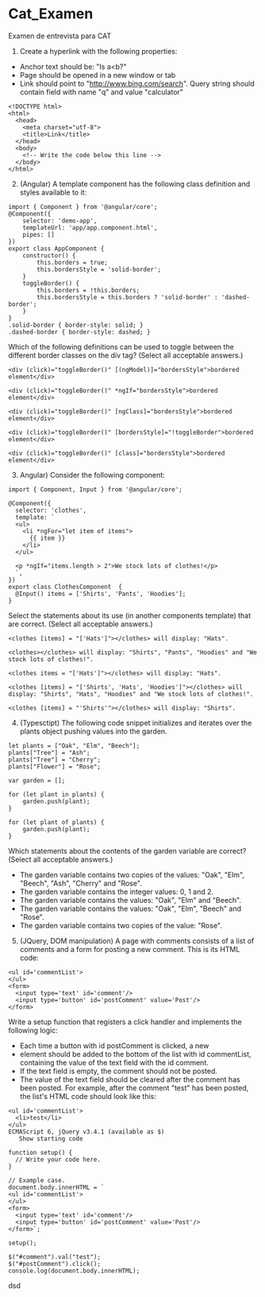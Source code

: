 # Cat_Examen
Examen de entrevista para CAT

1. Create a hyperlink with the following properties:
- Anchor text should be: "Is a<b?"
- Page should be opened in a new window or tab
- Link should point to "http://www.bing.com/search". Query string should contain field with name "q" and value "calculator"

```
<!DOCTYPE html>
<html>
  <head>
    <meta charset="utf-8">
    <title>Link</title>
  </head>
  <body>
    <!-- Write the code below this line -->
  </body>
</html>
```  
2. (Angular) A template component has the following class definition and styles available to it:
```
import { Component } from '@angular/core';
@Component({
    selector: 'demo-app',
    templateUrl: 'app/app.component.html',
    pipes: []
})
export class AppComponent {
    constructor() {
        this.borders = true;
        this.bordersStyle = 'solid-border';
    }
    toggleBorder() {
        this.borders = !this.borders;
        this.bordersStyle = this.borders ? 'solid-border' : 'dashed-border';
    }
}
.solid-border { border-style: solid; }
.dashed-border { border-style: dashed; }
```

Which of the following definitions can be used to toggle between the different border classes on the div tag?
(Select all acceptable answers.)
 
 ```
<div (click)="toggleBorder()" [(ngModel)]="bordersStyle">bordered element</div>
 
<div (click)="toggleBorder()" *ngIf="bordersStyle">bordered element</div>
 
<div (click)="toggleBorder()" [ngClass]="bordersStyle">bordered element</div>
 
<div (click)="toggleBorder()" [bordersStyle]="!toggleBorder">bordered element</div>
 
<div (click)="toggleBorder()" [class]="bordersStyle">bordered element</div>
```

3. Angular) Consider the following component:

```
import { Component, Input } from '@angular/core';

@Component({
  selector: 'clothes',
  template: `
  <ul>
    <li *ngFor="let item of items">
      {{ item }}
    </li>
  </ul>
  
  <p *ngIf="items.length > 2">We stock lots of clothes!</p>
  `,
})
export class ClothesComponent  {
  @Input() items = ['Shirts', 'Pants', 'Hoodies'];
}
```

Select the statements about its use (in another components template) that are correct.
(Select all acceptable answers.)
 
 ```
<clothes [items] = "['Hats']"></clothes> will display: "Hats".
 
<clothes></clothes> will display: "Shirts", "Pants", "Hoodies" and "We stock lots of clothes!".
 
<clothes items = "['Hats']"></clothes> will display: "Hats".
 
<clothes [items] = "['Shirts', 'Hats', 'Hoodies']"></clothes> will display: "Shirts", "Hats", "Hoodies" and "We stock lots of clothes!".
 
<clothes [items] = "'Shirts'"></clothes> will display: "Shirts".
```

4.	(Typesctipt) The following code snippet initializes and iterates over the plants object pushing values into the garden.

```
let plants = ["Oak", "Elm", "Beech"];
plants["Tree"] = "Ash";
plants["Tree"] = "Cherry";
plants["Flower"] = "Rose";

var garden = [];

for (let plant in plants) {
    garden.push(plant);
}

for (let plant of plants) {
    garden.push(plant);
}
```

Which statements about the contents of the garden variable are correct?
(Select all acceptable answers.)

- The garden variable contains two copies of the values: "Oak", "Elm", "Beech", "Ash", "Cherry" and "Rose".
- The garden variable contains the integer values: 0, 1 and 2.
- The garden variable contains the values: "Oak", "Elm" and "Beech".
- The garden variable contains the values: "Oak", "Elm", "Beech" and "Rose".
- The garden variable contains two copies of the value: "Rose".

5.	(JQuery, DOM manipulation) A page with comments consists of a list of comments and a form for posting a new comment. This is its HTML code:

```
<ul id='commentList'>
</ul>
<form>
  <input type='text' id='comment'/>
  <input type='button' id='postComment' value='Post'/>
</form>
```

Write a setup function that registers a click handler and implements the following logic:

- Each time a button with id postComment is clicked, a new <li> element should be added to the bottom of the list with id commentList, containing the value of the text field with the id comment.
- If the text field is empty, the comment should not be posted.
- The value of the text field should be cleared after the comment has been posted.
For example, after the comment "test" has been posted, the list's HTML code should look like this:

```
<ul id='commentList'>
  <li>test</li>
</ul>
ECMAScript 6, jQuery v3.4.1 (available as $)   
   Show starting code
 
function setup() {
  // Write your code here.
}

// Example case. 
document.body.innerHTML = `
<ul id='commentList'>
</ul>
<form>
  <input type='text' id='comment'/>
  <input type='button' id='postComment' value='Post'/>
</form>`;

setup();

$("#comment").val("test");
$("#postComment").click();
console.log(document.body.innerHTML);
```
dsd
